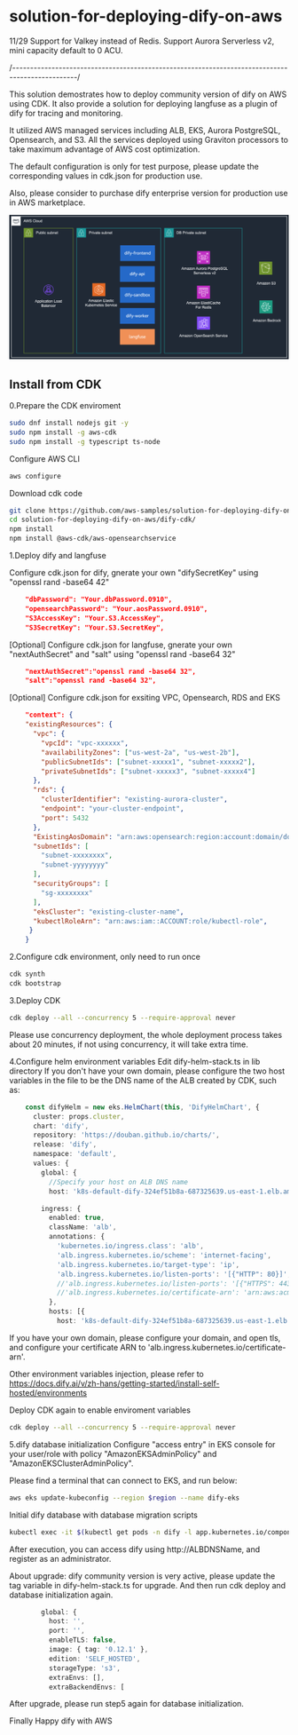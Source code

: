 # solution-for-deploying-dify-on-aws

11/29 
Support for Valkey instead of Redis.
Support Aurora Serverless v2, mini capacity default to 0 ACU.

/*------------------------------------------------------------------------------------------------*/

This solution demostrates how to deploy community version of dify on AWS using CDK.
It also provide a solution for deploying langfuse as a plugin of dify for tracing and monitoring.

It utilized AWS managed services including ALB, EKS, Aurora PostgreSQL, Opensearch, and S3.
All the services deployed using Graviton processors to take maximum advantage of AWS cost optimization.

The default configuration is only for test purpose, please update the corresponding values in cdk.json for production use.

Also, please consider to purchase dify enterprise version for production use in AWS marketplace.

![Deployment Architecture](https://github.com/aws-samples/solution-for-deploying-dify-on-aws/blob/main/doc/deployment_architecture.png?raw=true)

## Install from CDK

0.Prepare the CDK enviroment
```bash
sudo dnf install nodejs git -y
sudo npm install -g aws-cdk 
sudo npm install -g typescript ts-node
```

Configure AWS CLI
```bash
aws configure
```

Download cdk code
```bash
git clone https://github.com/aws-samples/solution-for-deploying-dify-on-aws.git
cd solution-for-deploying-dify-on-aws/dify-cdk/
npm install
npm install @aws-cdk/aws-opensearchservice
```

1.Deploy dify and langfuse

Configure cdk.json for dify, gnerate your own "difySecretKey" using "openssl rand -base64 42"
```json
    "dbPassword": "Your.dbPassword.0910",
    "opensearchPassword": "Your.aosPassword.0910",
    "S3AccessKey": "Your.S3.AccessKey",
    "S3SecretKey": "Your.S3.SecretKey",
```
[Optional] Configure cdk.json for langfuse, gnerate your own "nextAuthSecret" and "salt" using "openssl rand -base64 32"
```json
    "nextAuthSecret":"openssl rand -base64 32",
    "salt":"openssl rand -base64 32",
```
[Optional] Configure cdk.json for exsiting VPC, Opensearch, RDS and EKS
```json
    "context": {
    "existingResources": {
      "vpc": {
        "vpcId": "vpc-xxxxxx",
        "availabilityZones": ["us-west-2a", "us-west-2b"],
        "publicSubnetIds": ["subnet-xxxxx1", "subnet-xxxxx2"],
        "privateSubnetIds": ["subnet-xxxxx3", "subnet-xxxxx4"]
      },
      "rds": {
        "clusterIdentifier": "existing-aurora-cluster",
        "endpoint": "your-cluster-endpoint",
        "port": 5432
      },
      "ExistingAosDomain": "arn:aws:opensearch:region:account:domain/domain-name",
      "subnetIds": [
        "subnet-xxxxxxxx",
        "subnet-yyyyyyyy"
      ],
      "securityGroups": [
        "sg-xxxxxxxx"
      ],
      "eksCluster": "existing-cluster-name",
      "kubectlRoleArn": "arn:aws:iam::ACCOUNT:role/kubectl-role",
     }
    }
```
2.Configure cdk environment, only need to run once
```bash
cdk synth
cdk bootstrap
```

3.Deploy CDK
```bash
cdk deploy --all --concurrency 5 --require-approval never
```
Please use concurrency deployment, the whole deployment process takes about 20 minutes, if not using concurrency, it will take extra time.

4.Configure helm environment variables
Edit dify-helm-stack.ts in lib directory
If you don't have your own domain, please configure the two host variables in the file to be the DNS name of the ALB created by CDK, such as:
```ts
    const difyHelm = new eks.HelmChart(this, 'DifyHelmChart', {
      cluster: props.cluster,
      chart: 'dify',
      repository: 'https://douban.github.io/charts/',
      release: 'dify',
      namespace: 'default',
      values: {
        global: {
          //Specify your host on ALB DNS name
          host: 'k8s-default-dify-324ef51b8a-687325639.us-east-1.elb.amazonaws.com',
```
```ts
        ingress: {
          enabled: true,
          className: 'alb',
          annotations: {
            'kubernetes.io/ingress.class': 'alb',
            'alb.ingress.kubernetes.io/scheme': 'internet-facing',
            'alb.ingress.kubernetes.io/target-type': 'ip',
            'alb.ingress.kubernetes.io/listen-ports': '[{"HTTP": 80}]',
            //'alb.ingress.kubernetes.io/listen-ports': '[{"HTTPS": 443}]',
            //'alb.ingress.kubernetes.io/certificate-arn': 'arn:aws:acm:ap-southeast-1:788668107894:certificate/6404aaf8-6051-4637-8d93-d948932b18b6',
          },
          hosts: [{
            host: 'k8s-default-dify-324ef51b8a-687325639.us-east-1.elb.amazonaws.com',
```

If you have your own domain, please configure your domain, and open tls, and configure your certificate ARN to 'alb.ingress.kubernetes.io/certificate-arn'.


Other environment variables injection, please refer to 
https://docs.dify.ai/v/zh-hans/getting-started/install-self-hosted/environments

Deploy CDK again to enable enviroment variables
```bash
cdk deploy --all --concurrency 5 --require-approval never
```

5.dify database initialization
Configure "access entry" in EKS console for your user/role with policy "AmazonEKSAdminPolicy" and "AmazonEKSClusterAdminPolicy".

Please find a terminal that can connect to EKS, and run below:

```bash
aws eks update-kubeconfig --region $region --name dify-eks
```
Initial dify database with database migration scripts

```bash
kubectl exec -it $(kubectl get pods -n dify -l app.kubernetes.io/component=api -o jsonpath='{.items[0].metadata.name}') -n dify -- flask db upgrade
```

After execution, you can access dify using http://ALBDNSName, and register as an administrator.

About upgrade:
dify community version is very active, please update the tag variable in dify-helm-stack.ts for upgrade.
And then run cdk deploy and database initialization again.
```ts
        global: {
          host: '',
          port: '',
          enableTLS: false,
          image: { tag: '0.12.1' },
          edition: 'SELF_HOSTED',
          storageType: 's3',
          extraEnvs: [],
          extraBackendEnvs: [
```
After upgrade, please run step5 again for database initialization.

Finally
Happy dify with AWS


